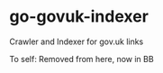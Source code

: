 go-govuk-indexer
================

Crawler and Indexer for gov.uk links

To self: Removed from here, now in BB
